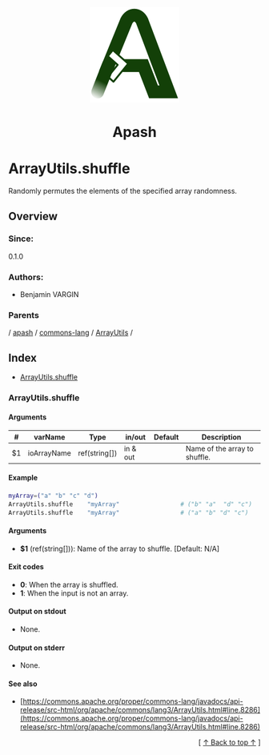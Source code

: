 
<div align='center' id='apash-top'>
  <a href='https://github.com/hastec-fr/apash'>
    <img alt='apash-logo' src='../../../../../../../assets/apash-logo.svg'/>
  </a>

  # Apash
</div>

# ArrayUtils.shuffle

Randomly permutes the elements of the specified array randomness.

## Overview

### Since:
0.1.0

### Authors:
* Benjamin VARGIN

### Parents
<!-- apash.parentBegin -->
[](../../../../.md) / [apash](../../../apash.md) / [commons-lang](../../commons-lang.md) / [ArrayUtils](../ArrayUtils.md) / 
<!-- apash.parentEnd -->

## Index

* [ArrayUtils.shuffle](#arrayutilsshuffle)

### ArrayUtils.shuffle

#### Arguments
| #      | varName        | Type          | in/out   | Default         | Description                          |
|--------|----------------|---------------|----------|-----------------|--------------------------------------|
| $1     | ioArrayName    | ref(string[]) | in & out |                 |  Name of the array to shuffle.       |

#### Example
```bash
myArray=("a" "b" "c" "d")
ArrayUtils.shuffle    "myArray"                 # ("b" "a"  "d" "c")
ArrayUtils.shuffle    "myArray"                 # ("a" "b" "d" "c")
```

#### Arguments

* **$1** (ref(string[])): Name of the array to shuffle. [Default: N/A]

#### Exit codes

* **0**: When the array is shuffled.
* **1**: When the input is not an array.

#### Output on stdout

* None.

#### Output on stderr

* None.

#### See also

* [https://commons.apache.org/proper/commons-lang/javadocs/api-release/src-html/org/apache/commons/lang3/ArrayUtils.html#line.8286](https://commons.apache.org/proper/commons-lang/javadocs/api-release/src-html/org/apache/commons/lang3/ArrayUtils.html#line.8286)


  <div align='right'>[ <a href='#apash-top'>↑ Back to top ↑</a> ]</div>

